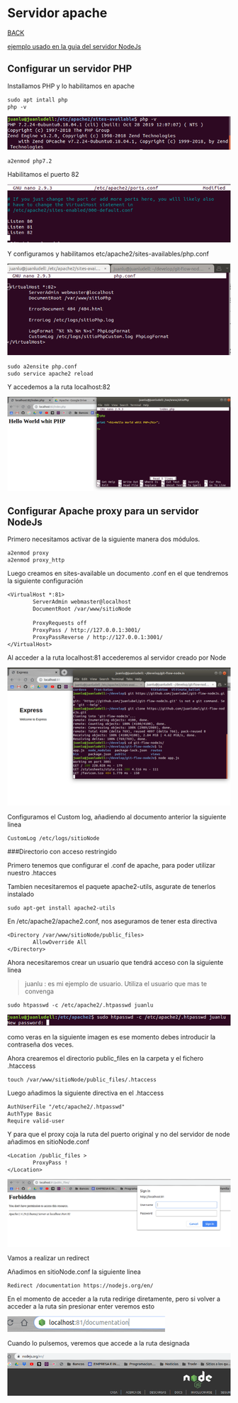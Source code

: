# Servidor apache

[BACK](../README.md)

[ejemplo usado en la guia del servidor NodeJs](https://github.com/juanlubel/git-flow-nodeJs)

## Configurar un servidor PHP

Installamos PHP y lo habilitamos en apache

    sudo apt intall php
    php -v 
    
![](images/php-v.png)

    a2enmod php7.2

Habilitamos el puerto 82

![](images/puerto22.png)

Y configuramos y habilitamos etc/apache2/sites-availables/php.conf

![](images/phpconf.png)

    sudo a2ensite php.conf
    sudo service apache2 reload

Y accedemos a la ruta localhost:82

![](images/apachephp.png)


## Configurar Apache proxy para un servidor NodeJs

Primero necesitamos activar de la siguiente manera dos módulos.

    a2enmod proxy
    a2enmod proxy_http

Luego creamos en sites-available un documento .conf en el que tendremos la siguiente configuración

```
<VirtualHost *:81>
        ServerAdmin webmaster@localhost
        DocumentRoot /var/www/sitioNode

        ProxyRequests off
        ProxyPass / http://127.0.0.1:3001/
        ProxyPassReverse / http://127.0.0.1:3001/
</VirtualHost>
```

Al acceder a la ruta localhost:81 accederemos al servidor creado por Node

![](images/node_apache2.png)

Configuramos el Custom log, añadiendo al documento anterior la siguiente linea

    CustomLog /etc/logs/sitioNode
    
###Directorio con acceso restringido

Primero tenemos que configurar el .conf de apache, para poder utilizar nuestro .htacces

Tambien necesitaremos el paquete apache2-utils, asgurate de tenerlos instalado

    sudo apt-get install apache2-utils

En /etc/apache2/apache2.conf, nos aseguramos de tener esta directiva

```
<Directory /var/www/sitioNode/public_files>
        AllowOverride All
</Directory>
```

Ahora necesitaremos crear un usuario que tendrá acceso con la siguiente linea

> juanlu : es mi ejemplo de usuario. Utiliza el usuario que mas te convenga 

    sudo htpasswd -c /etc/apache2/.htpasswd juanlu
    
![](images/passhtaccess.png)

como veras en la siguiente imagen es ese momento debes introducir la contraseña dos veces.

Ahora crearemos el directorio public_files en la carpeta y el fichero .htaccess

    touch /var/www/sitioNode/public_files/.htaccess
    
Luego añadimos la siguiente directiva en el .htaccess

    AuthUserFile "/etc/apache2/.htpasswd"
    AuthType Basic
    Require valid-user
    
Y para que el proxy coja la ruta del puerto original y no del servidor de node añadimos en sitioNode.conf

    <Location /public_files >
            ProxyPass !
    </Location>
    
![](images/controlAccess.png)

Vamos a realizar un redirect

Añadimos en sitioNode.conf la siguiente linea

    Redirect /documentation https://nodejs.org/en/
    
En el momento de acceder a la ruta redirige diretamente, pero si volver a acceder a la ruta sin presionar enter veremos esto


![](images/beforeRedirect.png)

Cuando lo pulsemos, veremos que accede a la ruta designada

![](images/nodeJa.png)


